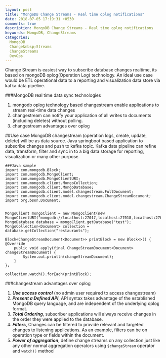```yaml
---
layout: post
title: "MongoDB Change Streams - Real time oplog notifications"
date: 2018-07-05 17:19:31 +0530
comments: true
description: MongoDB Change Streams - Real time oplog notifications
keywords: MongoDB, ChangeStreams
categories:
  MongoDB
  Change&nbsp;Streams
  ChangeStreams
  DevOps
---
```


Change Stream is easiest way to subscribe database changes realtime, its based on mongoDB oplog(Operation Log) technology. An ideal use case would be ETL operational data to a reporting and visualization data store via kafka data pipeline.

###MongoDB real time data sync technologies
1. mongodb oplog technology based changestream enable applications to stream real-time data changes<!--more-->
2. changestream can notify your application of all writes to documents (including deletes) without polling.
3. changestream advantages over oplog


##Use case
MongoDB changestream (operation logs, create, update, delete) will be as data source. Java springboot based application to subscribe changes and push to kafka topic. Kafka data pipeline can refine data, transform, filter and sync in to a big data storage for reporting, visualization or many other purpose.

	###Java sample
	import com.mongodb.Block;
	import com.mongodb.MongoClient;
	import com.mongodb.MongoClientURI;
	import com.mongodb.client.MongoCollection;
	import com.mongodb.client.MongoDatabase;
	import com.mongodb.client.model.changestream.FullDocument;
	import com.mongodb.client.model.changestream.ChangeStreamDocument;
	import org.bson.Document;


	MongoClient mongoClient = new MongoClient(new MongoClientURI("mongodb://localhost:27017,localhost:27018,localhost:27019"));
	MongoDatabase database = mongoClient.getDatabase("test");
	MongoCollection<Document> collection = database.getCollection("restaurants");

	Block<ChangeStreamDocument<Document>> printBlock = new Block<>() {
    @Override
    	public void apply(final ChangeStreamDocument<Document> changeStreamDocument) {
        	System.out.println(changeStreamDocument);
    	}
	};

	collection.watch().forEach(printBlock);


###changestream advantages over oplog
1. ***Use access control*** (no admin user required to access changestream)
2. ***Present a Defined API***, API syntax takes advantage of the established MongoDB query language, and are independent of the underlying oplog format.
3. ***Total Ordering***, subscriber applications will always receive changes in the order they were applied to the database.
4. ***Filters***, Changes can be filtered to provide relevant and targeted changes to listening applications. As an example, filters can be on operation type or fields within the document.
5. ***Power of aggregation***, define change streams on any collection just like any other normal aggregation operators using `$changeStream` operator and `watch()` method
